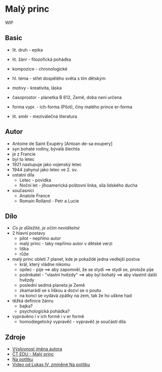 # Malý princ

WIP

## Basic

- lit. druh - epika
- lit. žánr - filozofická pohádka
- kompozice - chronologické
- hl. téma - střet dospělého světa s tím dětským
- motivy - kreativita, láska
- časoprostor - planetka B 612, Země, doba není určena
- forma vypr. - ich-forma (Pilot), činy malého prince er-forma

- lit. směr - meziválečná literatura

## Autor

- Antoine de Saint Exupéry [Antoan de-sa exupery]
- syn bohaté rodiny, bývalá šlechta
- je z Francie
- byl to letec
- 1921 nastupuje jako vojenský letec
- 1944 zahynul jako letec ve 2. sv.
- ostatní díla
    - Letec - povídka
    - Noční let - jihoamerická poštovní linka, síla lidského ducha
- současníci
    - Anatole France
    - Romain Rolland - Petr a Lucie

## Dílo

- *Co je důležité, je očím neviditelné*
- 2 hlavní postavy
    - pilot - nepřímo autor
    - malý princ - taky nepřímo autor v dětské verzi
    - liška
    - růže
- malý princ obletí 7 planet, kde je pokaždé jedna vedlejší postva
    - král, který vládne nikomu
    - opilec - pije ==> aby zapomněl, že se stydí ==> stydí se, protože pije
    - podnikatel - "vlastní hvězdy" ==> aby byl bohatý ==> aby vlastnil další hvězdy
    - poslední sedmá planeta je Země
    - zkamarádí se s liškou a dozví se o poutu
    - na konci se vydává zpátky na zem, tak že ho uškne had
- těžká definice žánru
    - bajka?
    - psychologická pohádka?
- vyprávěno i v ich formě i v er formě
    - homodiegetický vypravěč - vypravěč je součástí díla


## Zdroje

- [Výslovnost jména autora](https://www.youtube.com/watch?v=z5aUGqb2xFM)
- [ČT EDU - Malý princ](https://edu.ceskatelevize.cz/video/14531-a-de-saint-exupery-maly-princ)
- [Na potítku](https://www.youtube.com/watch?v=Rv2bfXHpdQI)
- [Video od Lukas IV, zmíněné Na potítku](https://www.youtube.com/watch?v=kbndGMf1RME)